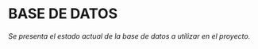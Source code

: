 <h1>BASE DE DATOS</h1>

<h6>Se presenta el estado actual de la base de datos a utilizar en el proyecto.</h6>
